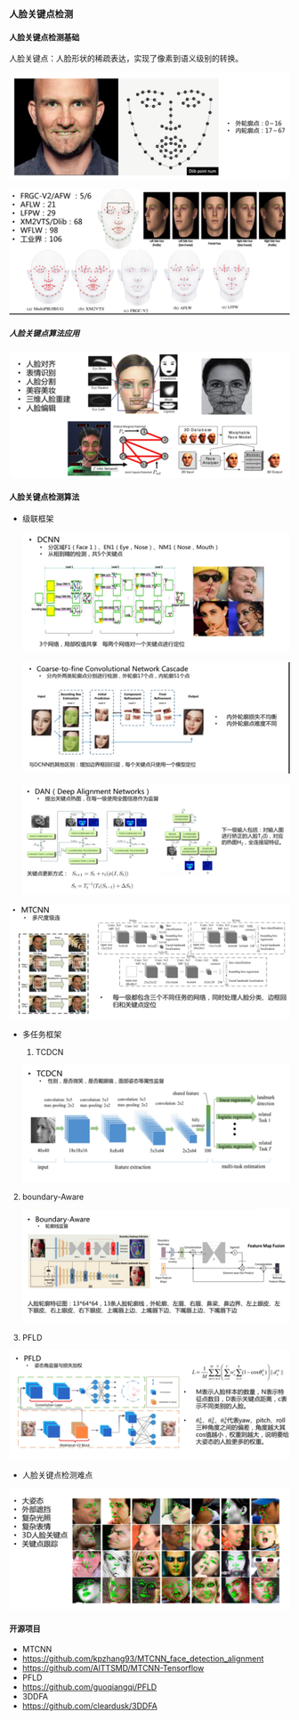 ### 人脸关键点检测

#### 人脸关键点检测基础

人脸关键点：人脸形状的稀疏表达，实现了像素到语义级别的转换。

![image-20220307101126448](../images/%E4%BA%BA%E8%84%B8%E5%85%B3%E9%94%AE%E7%82%B9%E6%A3%80%E6%B5%8B.assets/image-20220307101126448.png)

![image-20220307101140361](../images/%E4%BA%BA%E8%84%B8%E5%85%B3%E9%94%AE%E7%82%B9%E6%A3%80%E6%B5%8B.assets/image-20220307101140361.png)

##### 人脸关键点算法应用

![image-20220307101221543](../images/%E4%BA%BA%E8%84%B8%E5%85%B3%E9%94%AE%E7%82%B9%E6%A3%80%E6%B5%8B.assets/image-20220307101221543.png)

#### 人脸关键点检测算法

- 级联框架

  ![image-20220307101317487](../images/%E4%BA%BA%E8%84%B8%E5%85%B3%E9%94%AE%E7%82%B9%E6%A3%80%E6%B5%8B.assets/image-20220307101317487.png)

  

  ![image-20220307101402144](../images/%E4%BA%BA%E8%84%B8%E5%85%B3%E9%94%AE%E7%82%B9%E6%A3%80%E6%B5%8B.assets/image-20220307101402144.png)

  

  ![image-20220307101449249](../images/%E4%BA%BA%E8%84%B8%E5%85%B3%E9%94%AE%E7%82%B9%E6%A3%80%E6%B5%8B.assets/image-20220307101449249.png)

![image-20220307101646114](../images/%E4%BA%BA%E8%84%B8%E5%85%B3%E9%94%AE%E7%82%B9%E6%A3%80%E6%B5%8B.assets/image-20220307101646114.png)

- 多任务框架

  1. TCDCN

  ![image-20220307101712569](../images/%E4%BA%BA%E8%84%B8%E5%85%B3%E9%94%AE%E7%82%B9%E6%A3%80%E6%B5%8B.assets/image-20220307101712569.png)

2. boundary-Aware

   ![image-20220307101840761](../images/%E4%BA%BA%E8%84%B8%E5%85%B3%E9%94%AE%E7%82%B9%E6%A3%80%E6%B5%8B.assets/image-20220307101840761.png)

3. PFLD

![image-20220307101855576](../images/%E4%BA%BA%E8%84%B8%E5%85%B3%E9%94%AE%E7%82%B9%E6%A3%80%E6%B5%8B.assets/image-20220307101855576.png)

- 人脸关键点检测难点

![image-20220307102025578](../images/%E4%BA%BA%E8%84%B8%E5%85%B3%E9%94%AE%E7%82%B9%E6%A3%80%E6%B5%8B.assets/image-20220307102025578.png)

#### 开源项目

- MTCNN
- https://github.com/kpzhang93/MTCNN_face_detection_alignment
- https://github.com/AITTSMD/MTCNN-Tensorflow 
- PFLD
- https://github.com/guoqiangqi/PFLD
- 3DDFA
- https://github.com/cleardusk/3DDFA